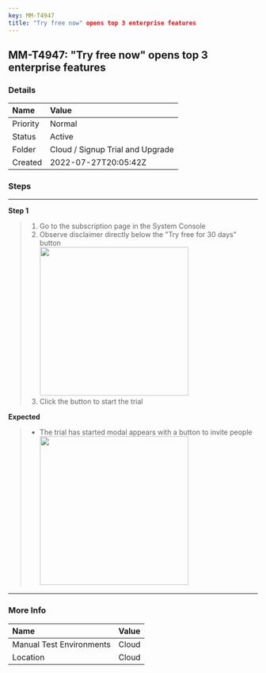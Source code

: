 ```yaml
---
key: MM-T4947
title: "Try free now" opens top 3 enterprise features
---
```


## MM-T4947: "Try free now" opens top 3 enterprise features

### Details

| Name     | Value                            |
| :------- | :------------------------------- |
| Priority | Normal                           |
| Status   | Active                           |
| Folder   | Cloud / Signup Trial and Upgrade |
| Created  | 2022-07-27T20:05:42Z             |

### Steps

<hr/>

**Step 1**

> <article><ol><li>Go to the subscription page in the System Console</li><li>Observe disclaimer directly below the "Try free for 30 days" button<br /><img src="https://smartbear-tm4j-prod-us-west-2-attachment-rich-text.s3.us-west-2.amazonaws.com/embedded-f3277290f945470c4add5d21ef3dc7ca7b74388fc7152bfb6b99ae58c66a95a8-1658952547408-Screen+Shot+2022-07-27+at+4.08.25+PM.png" style="width:300px" class="fr-fil fr-dib" /></li><li>Click the button to start the trial</li></ol></article>

**Expected**

> <article><ul><li>The trial has started modal appears with a button to invite people<br /><img src="https://smartbear-tm4j-prod-us-west-2-attachment-rich-text.s3.us-west-2.amazonaws.com/embedded-f3277290f945470c4add5d21ef3dc7ca7b74388fc7152bfb6b99ae58c66a95a8-1658952464663-Screen+Shot+2022-07-27+at+4.06.54+PM.png" style="width:300px" class="fr-fil fr-dib" /></li></ul></article>

<hr/>

### More Info

| Name                     | Value |
| :----------------------- | :---- |
| Manual Test Environments | Cloud |
| Location                 | Cloud |
